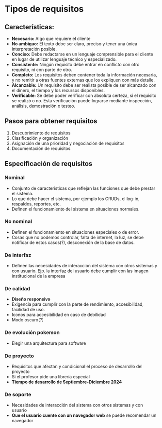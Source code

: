 # Tipos de requisitos

## Características:

- **Necesario:** Algo que requiere el cliente
- **No ambiguo:** El texto debe ser claro,
  preciso y tener una única interpretación
  posible.
- **Conciso:** Debe redactarse en un lenguaje
  comprensible para el cliente en lugar de
  utilizar lenguaje técnico y especializado.
- **Consistente:** Ningún requisito debe entrar
  en conflicto con otro requisito, ni con parte
  de otro.
- **Completo:** Los requisitos deben contener
  toda la información necesaria, y no remitir
  a otras fuentes externas que los expliquen
  con más detalle.
- **Alcanzable:** Un requisito debe ser realista
  posible de ser alcanzado con el dinero, el tiempo
  y los recursos disponibles.
- **Verificable:** Se debe poder verificar con
  absoluta certeza, si el requisito se realizó o
  no. Esta verificación puede lograrse mediante
  inspección, análisis, demostración o testeo.

## Pasos para obtener requisitos

1. Descubrimiento de requisitos
2. Clasificación y organización
3. Asignación de una prioridad y negociación
   de requisitos
4. Documentación de requisitos

## Especificación de requisitos

### Nominal

- Conjunto de caracteristicas que reflejan las
  funciones que debe prestar el sistema.
- Lo que debe hacer el sistema, por ejemplo los
  CRUDs, el log-in, respaldos, reportes, etc.
- Definen el funcionamiento del sistema en
  situaciones normales.

### No nominal

- Definen el funcionamiento en situaciones
  especiales o de error.
- Cosas que no podemos controlar, falta de internet,
  la luz, se debe notificar de estos casos(?),
  desconexión de la base de datos.

### De interfaz

- Definen las necesidades de interacción del
  sistema con otros sistemas y con usuario. Ejp.
  la interfaz del usuario debe cumplir con las
  imagen institucional de la empresa

### De calidad

- **Diseño responsivo**
- Exigencia para cumplir con la parte de
  rendimiento, accesibilidad, facilidad de uso.
- Iconos para accesibilidad en caso de debilidad
- Modo oscuro(?)

### De evolución pokemon

- Elegir una arquitectura para software

### De proyecto

- Requisitos que afectan y condicional el
  proceso de desarrollo del proyecto
- Si el profesor pide una libreria especial
- **Tiempo de desarrollo de Septiembre-Diciembre 2024**

### De soporte

- Necesidades de interacción del sistema
  con otros sistemas y con usuario
- **Que el usuario cuente con un navegador web**
  se puede recomendar un navegador
